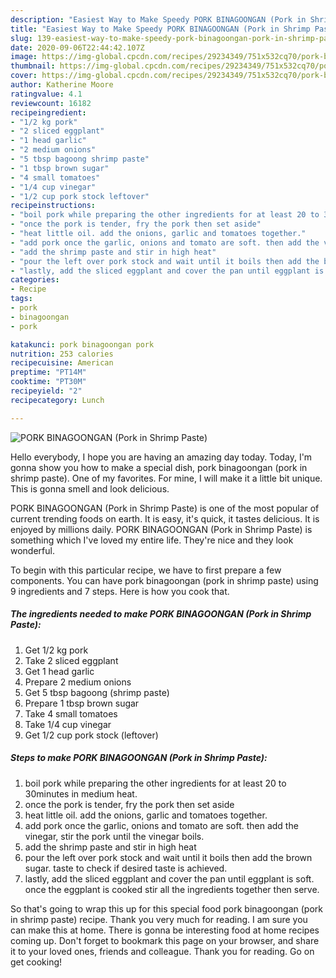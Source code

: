 ```yaml
---
description: "Easiest Way to Make Speedy PORK BINAGOONGAN (Pork in Shrimp Paste)"
title: "Easiest Way to Make Speedy PORK BINAGOONGAN (Pork in Shrimp Paste)"
slug: 139-easiest-way-to-make-speedy-pork-binagoongan-pork-in-shrimp-paste
date: 2020-09-06T22:44:42.107Z
image: https://img-global.cpcdn.com/recipes/29234349/751x532cq70/pork-binagoongan-pork-in-shrimp-paste-recipe-main-photo.jpg
thumbnail: https://img-global.cpcdn.com/recipes/29234349/751x532cq70/pork-binagoongan-pork-in-shrimp-paste-recipe-main-photo.jpg
cover: https://img-global.cpcdn.com/recipes/29234349/751x532cq70/pork-binagoongan-pork-in-shrimp-paste-recipe-main-photo.jpg
author: Katherine Moore
ratingvalue: 4.1
reviewcount: 16182
recipeingredient:
- "1/2 kg pork"
- "2 sliced eggplant"
- "1 head garlic"
- "2 medium onions"
- "5 tbsp bagoong shrimp paste"
- "1 tbsp brown sugar"
- "4 small tomatoes"
- "1/4 cup vinegar"
- "1/2 cup pork stock leftover"
recipeinstructions:
- "boil pork while preparing the other ingredients for at least 20 to 30minutes in medium heat."
- "once the pork is tender, fry the pork then set aside"
- "heat little oil. add the onions, garlic and tomatoes together."
- "add pork once the garlic, onions and tomato are soft. then add the vinegar, stir the pork until the vinegar boils."
- "add the shrimp paste and stir in high heat"
- "pour the left over pork stock and wait until it boils then add the brown sugar. taste to check if desired taste is achieved."
- "lastly, add the sliced eggplant and cover the pan until eggplant is soft. once the eggplant is cooked stir all the ingredients together then serve."
categories:
- Recipe
tags:
- pork
- binagoongan
- pork

katakunci: pork binagoongan pork 
nutrition: 253 calories
recipecuisine: American
preptime: "PT14M"
cooktime: "PT30M"
recipeyield: "2"
recipecategory: Lunch

---
```



![PORK BINAGOONGAN (Pork in Shrimp Paste)](https://img-global.cpcdn.com/recipes/29234349/751x532cq70/pork-binagoongan-pork-in-shrimp-paste-recipe-main-photo.jpg)

Hello everybody, I hope you are having an amazing day today. Today, I'm gonna show you how to make a special dish, pork binagoongan (pork in shrimp paste). One of my favorites. For mine, I will make it a little bit unique. This is gonna smell and look delicious.



PORK BINAGOONGAN (Pork in Shrimp Paste) is one of the most popular of current trending foods on earth. It is easy, it's quick, it tastes delicious. It is enjoyed by millions daily. PORK BINAGOONGAN (Pork in Shrimp Paste) is something which I've loved my entire life. They're nice and they look wonderful.


To begin with this particular recipe, we have to first prepare a few components. You can have pork binagoongan (pork in shrimp paste) using 9 ingredients and 7 steps. Here is how you cook that.

<!--inarticleads1-->

##### The ingredients needed to make PORK BINAGOONGAN (Pork in Shrimp Paste):

1. Get 1/2 kg pork
1. Take 2 sliced eggplant
1. Get 1 head garlic
1. Prepare 2 medium onions
1. Get 5 tbsp bagoong (shrimp paste)
1. Prepare 1 tbsp brown sugar
1. Take 4 small tomatoes
1. Take 1/4 cup vinegar
1. Get 1/2 cup pork stock (leftover)




<!--inarticleads2-->

##### Steps to make PORK BINAGOONGAN (Pork in Shrimp Paste):

1. boil pork while preparing the other ingredients for at least 20 to 30minutes in medium heat.
1. once the pork is tender, fry the pork then set aside
1. heat little oil. add the onions, garlic and tomatoes together.
1. add pork once the garlic, onions and tomato are soft. then add the vinegar, stir the pork until the vinegar boils.
1. add the shrimp paste and stir in high heat
1. pour the left over pork stock and wait until it boils then add the brown sugar. taste to check if desired taste is achieved.
1. lastly, add the sliced eggplant and cover the pan until eggplant is soft. once the eggplant is cooked stir all the ingredients together then serve.




So that's going to wrap this up for this special food pork binagoongan (pork in shrimp paste) recipe. Thank you very much for reading. I am sure you can make this at home. There is gonna be interesting food at home recipes coming up. Don't forget to bookmark this page on your browser, and share it to your loved ones, friends and colleague. Thank you for reading. Go on get cooking!
